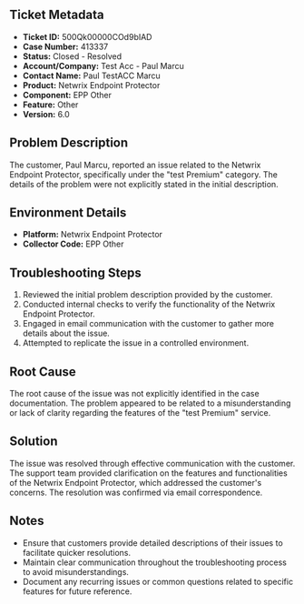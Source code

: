 ## Ticket Metadata
- **Ticket ID:** 500Qk00000COd9bIAD
- **Case Number:** 413337
- **Status:** Closed - Resolved
- **Account/Company:** Test Acc - Paul Marcu
- **Contact Name:** Paul TestACC Marcu
- **Product:** Netwrix Endpoint Protector
- **Component:** EPP Other
- **Feature:** Other
- **Version:** 6.0

## Problem Description
The customer, Paul Marcu, reported an issue related to the Netwrix Endpoint Protector, specifically under the "test Premium" category. The details of the problem were not explicitly stated in the initial description.

## Environment Details
- **Platform:** Netwrix Endpoint Protector
- **Collector Code:** EPP Other

## Troubleshooting Steps
1. Reviewed the initial problem description provided by the customer.
2. Conducted internal checks to verify the functionality of the Netwrix Endpoint Protector.
3. Engaged in email communication with the customer to gather more details about the issue.
4. Attempted to replicate the issue in a controlled environment.

## Root Cause
The root cause of the issue was not explicitly identified in the case documentation. The problem appeared to be related to a misunderstanding or lack of clarity regarding the features of the "test Premium" service.

## Solution
The issue was resolved through effective communication with the customer. The support team provided clarification on the features and functionalities of the Netwrix Endpoint Protector, which addressed the customer's concerns. The resolution was confirmed via email correspondence.

## Notes
- Ensure that customers provide detailed descriptions of their issues to facilitate quicker resolutions.
- Maintain clear communication throughout the troubleshooting process to avoid misunderstandings.
- Document any recurring issues or common questions related to specific features for future reference.